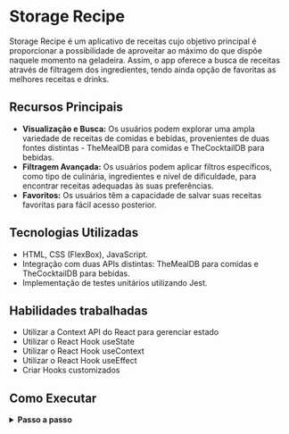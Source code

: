 # Storage Recipe

Storage Recipe é um aplicativo de receitas cujo objetivo principal é proporcionar a possibilidade de aproveitar ao máximo do que dispõe naquele momento na geladeira. Assim, o app oferece a busca de receitas através de filtragem dos ingredientes, tendo ainda opção de favoritas as melhores receitas e drinks.

## Recursos Principais

- **Visualização e Busca:** Os usuários podem explorar uma ampla variedade de receitas de comidas e bebidas, provenientes de duas fontes distintas - TheMealDB para comidas e TheCocktailDB para bebidas.
- **Filtragem Avançada:** Os usuários podem aplicar filtros específicos, como tipo de culinária, ingredientes e nível de dificuldade, para encontrar receitas adequadas às suas preferências.
- **Favoritos:** Os usuários têm a capacidade de salvar suas receitas favoritas para fácil acesso posterior.

## Tecnologias Utilizadas

- HTML, CSS (FlexBox), JavaScript.
- Integração com duas APIs distintas: TheMealDB para comidas e TheCocktailDB para bebidas.
- Implementação de testes unitários utilizando Jest.

## Habilidades trabalhadas

- Utilizar a Context API do React para gerenciar estado
- Utilizar o React Hook useState
- Utilizar o React Hook useContext
- Utilizar o React Hook useEffect
- Criar Hooks customizados

## Como Executar

<details>
 <summary><strong> Passo a passo</strong></summary>
  
1. Clone o repositório

- Use o comando: `git clone git@github.com:LiviaBoechat/Projeto_StorageRecipe.git`
- Entre na pasta do repositório que você acabou de clonar:
    - `cd projeto_storageRecipe-agrix`

2. Instale as dependências

- `npm install`

3. Execute o projeto
   
- `cd src/ && npm start`

3. Execute o testes
   
- `npm test`

</details>

